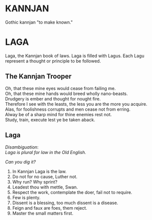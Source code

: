 # KANNJAN

Gothic kannjan "to make known."

# LAGA
Laga, the Kannjan book of laws. 
Laga is filled with Lagus. Each Lagu represent a thought or principle to be followed.


## The Kannjan Trooper
Oh, that these mine eyes would cease from failing me.\
Oh, that these mine hands would breed wholly nano-beasts.\
Drudgery is ember and thought for nought fire.\
Therefore I see with the leasts, the less you are the more you acquire.\
Alas, for foolishness corrupts and men cease not from erring.\
Alway be of a sharp mind for thine enemies rest not.\
Study, train, execute lest ye be taken aback.



## Laga
_Disambiguation_:\
_Laga is plural for law in the Old English._

_Can you dig it?_

1. In Kannjan Laga is the law.
2. Do not for no cause, Luther not.
4. Why run? Why sprint?
5. Leadest thou with mettle, Swan.
6. Respect the work, contemplate the doer, fail not to require.
7. Few is plenty.
8. Dissent is a blessing, too much dissent is a disease.
9. Feign and faux are foes, them reject.
10. Master the small matters first.
